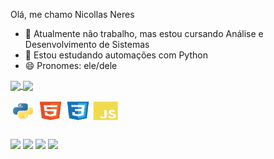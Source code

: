 Olá, me chamo Nicollas Neres

- 🔭 Atualmente não trabalho, mas estou cursando Análise e Desenvolvimento de Sistemas
- 🌱 Estou estudando automações com Python
- 😄 Pronomes: ele/dele

<a href="https://github.com/NicollasN/github-readme-stats">
  <img height=200 align="center" src="https://github-readme-stats.vercel.app/api?username=NicollasN" />
</a>
<a href="https://github.com/NicollasN/convoychat">
  <img height=400 align="center" src="https://github-readme-stats.vercel.app/api/top-langs?username=NicollasN&layout=compact&langs_count=8&card_width=320" />
</a>

<div style="display: inline_block"><br>
  <img align="center" alt="Nicollas-Python" height="30" width="40" src="https://raw.githubusercontent.com/devicons/devicon/master/icons/python/python-original.svg">
  <img align="center" alt="Nicollas-HTML" height="30" width="40" src="https://raw.githubusercontent.com/devicons/devicon/master/icons/html5/html5-original.svg">
  <img align="center" alt="Nicollas-CSS" height="30" width="40" src="https://raw.githubusercontent.com/devicons/devicon/master/icons/css3/css3-original.svg">
  <img align="center" alt="Nicollas-Js" height="30" width="40" src="https://raw.githubusercontent.com/devicons/devicon/master/icons/javascript/javascript-plain.svg">
</div>

  ##

<div>
  <a href="https://instagram.com/rafaballerini" target="_blank"><img src="https://img.shields.io/badge/-Instagram-%23E4405F?style=for-the-badge&logo=instagram&logoColor=white" target="_blank"></a>
 <a href="https://discord.gg/wagxzStdcR" target="_blank"><img src="https://img.shields.io/badge/Discord-7289DA?style=for-the-badge&logo=discord&logoColor=white" target="_blank"></a> 
  <a href = "mailto:contatorafaballerini@gmail.com"><img src="https://img.shields.io/badge/-Gmail-%23333?style=for-the-badge&logo=gmail&logoColor=white" target="_blank"></a>
  <a href="https://www.linkedin.com/in/rafaella-ballerini-45875016a" target="_blank"><img src="https://img.shields.io/badge/-LinkedIn-%230077B5?style=for-the-badge&logo=linkedin&logoColor=white" target="_blank"></a> 
   
</div>
